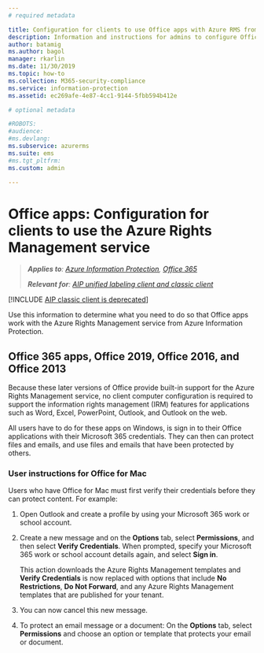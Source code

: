 ```yaml
---
# required metadata

title: Configuration for clients to use Office apps with Azure RMS from AIP
description: Information and instructions for admins to configure Office apps to work with the Azure Rights Management service from Azure Information Protection.
author: batamig
ms.author: bagol
manager: rkarlin
ms.date: 11/30/2019
ms.topic: how-to
ms.collection: M365-security-compliance
ms.service: information-protection
ms.assetid: ec269afe-4e87-4cc1-9144-5fbb594b412e

# optional metadata

#ROBOTS:
#audience:
#ms.devlang:
ms.subservice: azurerms
ms.suite: ems
#ms.tgt_pltfrm:
ms.custom: admin

---
```


# Office apps: Configuration for clients to use the Azure Rights Management service

>***Applies to**: [Azure Information Protection](/office365/servicedescriptions/microsoft-365-service-descriptions/microsoft-365-tenantlevel-services-licensing-guidance/microsoft-365-security-compliance-licensing-guidance#information-protection), [Office 365](https://query.prod.cms.rt.microsoft.com/cms/api/am/binary/RE4Dz8M)*
>
>***Relevant for**: [AIP unified labeling client and classic client](faqs.md#whats-the-difference-between-the-azure-information-protection-classic-and-unified-labeling-clients)*

[!INCLUDE [AIP classic client is deprecated](includes/classic-client-deprecation.md)]


Use this information to determine what you need to do so that Office apps work with the Azure Rights Management service from Azure Information Protection.

## Office 365 apps, Office 2019, Office 2016, and Office 2013

Because these later versions of Office provide built-in support for the Azure Rights Management service, no client computer configuration is required to support the information rights management (IRM) features for applications such as Word, Excel, PowerPoint, Outlook, and Outlook on the web. 

All users have to do for these apps on Windows, is sign in to their Office applications with their Microsoft 365 credentials. They can then can protect files and emails, and use files and emails that have been protected by others.

### User instructions for Office for Mac

Users who have Office for Mac must first verify their credentials before they can protect content. For example:

1. Open Outlook and create a profile by using your Microsoft 365 work or school account. 

2. Create a new message and on the **Options** tab, select **Permissions**, and then select **Verify Credentials**. When prompted, specify your Microsoft 365 work or school account details again, and select **Sign in**.
    
    This action downloads the Azure Rights Management templates and **Verify Credentials** is now replaced with options that include **No Restrictions**, **Do Not Forward**, and any Azure Rights Management templates that are published for your tenant. 

3. You can now cancel this new message.

4. To protect an email message or a document: On the **Options** tab, select **Permissions** and choose an option or template that protects your email or document.
